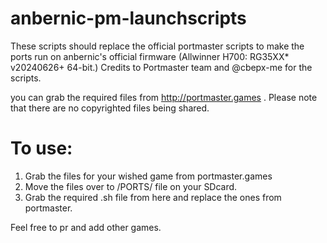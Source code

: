 # anbernic-pm-launchscripts
These scripts should replace the official portmaster scripts to make the ports run on anbernic's official firmware (Allwinner H700: RG35XX* v20240626+ 64-bit.)
Credits to Portmaster team and @cbepx-me for the scripts. 


you can grab the required files from http://portmaster.games . Please note that there are no copyrighted files being shared. 

# To use:

1. Grab the files for your wished game from portmaster.games
2. Move the files over to /PORTS/ file on your SDcard. 
3. Grab the required .sh file from here and replace the ones from portmaster.

Feel free to pr and add other games. 
